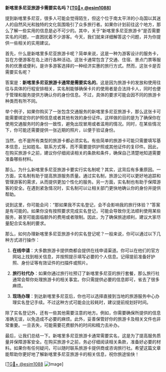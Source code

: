 **新喀里多尼亚旅游卡需要实名吗？[[TG💪+ @esim1088](https://t.me/s/esim1088)]**

提到新喀里多尼亚，很多人可能会觉得陌生，但这个位于南太平洋的小岛国以其迷人的自然风光和独特的文化氛围吸引了众多旅行者。如果你计划前往这个地方，那么了解一些实用的信息是必不可少的。其中，关于“新喀里多尼亚旅游卡”是否需要实名的问题，一直困扰着不少游客。今天，我们就来详细解答这个问题，并为你提供一些相关的实用建议。

首先，什么是新喀里多尼亚旅游卡呢？简单来说，这是一种为游客设计的服务卡，旨在方便游客在岛上进行各种活动。这张卡通常包含了交通、住宿、景点门票等服务的优惠或便利，是许多游客选择的一种经济实惠的旅行方式。然而，这张卡是否需要实名呢？

答案是：**新喀里多尼亚旅游卡通常是需要实名的**。这是因为旅游卡的发放和使用往往与具体的行程安排相关，实名制能够确保卡片的使用者是合法持卡人，同时也便于管理和服务提供方确认你的身份信息。不过，具体的要求可能会因不同的旅游卡种类而有所不同。

举个例子，如果你购买了一张包含交通服务的新喀里多尼亚旅游卡，那么这张卡可能需要绑定你的护照信息或者其他有效的身份证件。这样做的目的是为了确保你在使用交通服务时的身份一致性，避免出现冒用或者滥用的情况。同时，在某些情况下，你可能还需要提供一张近期的照片，以便于验证身份。

当然，也不是所有类型的旅游卡都必须实名。有些简单的旅游卡可能只需要填写基本信息，比如姓名、联系方式等，而不需要提供护照或其他证件的复印件。因此，在购买旅游卡之前，建议你仔细阅读相关的条款和条件，确保自己清楚地知道需要准备哪些材料。

那么，为什么新喀里多尼亚旅游卡要实行实名制呢？其实，这背后有多重原因。一方面，实名制有助于提高旅游服务质量。通过实名制，旅游公司可以更好地追踪和管理游客的需求，从而提供更加个性化的服务。另一方面，实名制也有助于保障游客的安全。在遇到紧急情况时，实名制可以让相关部门更快地确认你的身份并提供帮助。

说到这里，你可能会问：“那如果我不实名登记，会不会影响我的旅行体验？”答案是有可能的。如果你没有按照要求完成实名登记，可能会导致你无法顺利使用某些服务，甚至可能面临额外的费用或者限制。因此，为了确保旅途顺利，建议大家尽量配合实名制的要求。

那么，如何办理新喀里多尼亚旅游卡的实名登记呢？一般来说，你可以通过以下几种方式进行操作：

1. **在线申请**：大多数旅游卡提供商都会提供在线申请渠道。你可以在他们的官方网站上找到相关信息，并按照提示填写必要的个人信息。记得提前准备好护照、身份证等有效证件的扫描件或照片。

2. **旅行社代办**：如果你通过旅行社预订了新喀里多尼亚的旅行套餐，那么旅行社通常会帮你处理旅游卡的相关事宜。你只需提供必要的信息即可，省去了很多麻烦。

3. **现场办理**：到达新喀里多尼亚后，你也可以选择直接到当地的旅游服务中心办理实名登记手续。不过这种方式可能会比较耗时，建议提前规划好时间。

除了实名登记外，还有一些其他需要注意的地方。例如，你需要确保所提供的信息准确无误，以免造成不必要的麻烦。此外，妥善保管好你的旅游卡及相关文件也非常重要。一旦丢失，可能需要花费额外的时间和精力去补办。

最后，让我们总结一下。新喀里多尼亚旅游卡通常需要实名，这是为了提高服务质量并保障游客安全。在购买旅游卡之前，务必仔细阅读相关条款，准备好必要的材料。如果你有任何疑问，可以随时联系旅游卡提供商或咨询旅行社。希望这篇文章能帮助你更好地了解新喀里多尼亚旅游卡的相关信息，祝你旅途愉快！

[[TG💪+ @esim1088](https://t.me/s/esim1088) ![Image](https://i.postimg.cc/4NQfJmqS/Snipaste-2025-05-13-00-14-12.png)]